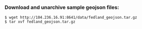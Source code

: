 ### Download and unarchive sample geojson files:

~~~~
$ wget http://104.236.16.91:8641/data/fedland_geojson.tar.gz
$ tar xvf fedland_geojson.tar.gz
~~~~
